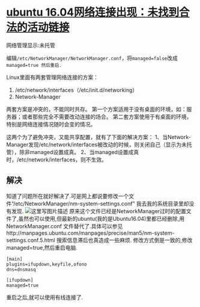 # [ubuntu 16.04网络连接出现：未找到合法的活动链接](https://www.cnblogs.com/vitalq/p/7088978.html)

网络管理显示:未托管

编辑`/etc/NetworkManager/NetworkManager.conf`，将`managed=false`改成`managed=true 然后重启.`



Linux里面有两套管理网络连接的方案：

1. /etc/network/interfaces（/etc/init.d/networking）
2. Network-Manager

两套方案是冲突的，不能同时共存。
第一个方案适用于没有桌面的环境，如：服务器；或者那些完全不需要改动连接的场合。
第二套方案使用于有桌面的环境，特别是网络连接情况随时会变的情况。

这两个为了避免冲突，又能共享配置，就有了下面的解决方案：
1、当Network-Manager发现/etc/network/interfaces被改动的时候，则关闭自己（显示为未托管），除非managed设置成真。
2、当managed设置成真时，/etc/network/interfaces，则不生效。

## 解决

知道了问题所在就好解决了.可是网上都说要修改一个文件“/etc/NetworkManager/nm-system-settings.conf”
我去我的系统目录里却没有发现.
![这里写图片描述](https://www.linuxidc.com/upload/2016_12/161213094157971.png)
原来这个文件已经是NetworkManager过时的配置文件了,虽然也可以使用,但最新的ubuntu(我的是Ubuntu16.04)里都已经删除,用NetworkManager.conf 文件替代了.具体可以参见http://manpages.ubuntu.com/manpages/precise/man5/nm-system-settings.conf.5.html
搜索信息滞后也真造成一些麻烦.
修改方式倒是一致的,修改managed=true,然后重启电脑.

```
[main]
plugins=ifupdown,keyfile,ofono
dns=dnsmasq

[ifupdown]
managed=true
```

重启之后,就可以使用有线连接了.

